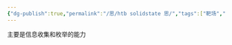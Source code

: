 ```yaml
---
{"dg-publish":true,"permalink":"/思/htb solidstate 思/","tags":["靶场","hackthebox","oscp"]}
---
```


主要是信息收集和枚举的能力